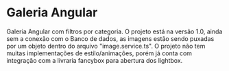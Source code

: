 
<h1>Galeria Angular</h1>
<p>Galeria Angular com filtros por categoria. O projeto está na versão 1.0, ainda sem a conexão com o Banco de dados, as imagens estão sendo puxadas por um objeto dentro do arquivo "image.service.ts". O projeto não tem muitas implementações de estilo/animações, porém já conta com integração com a livraria fancybox para abertura dos lightbox.</p>
